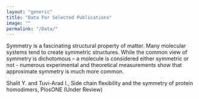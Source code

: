 ```yaml
---
layout: "generic"
title: "Data For Selected Publications"
image: ""
permalink: "/Data/"
---
```


Symmetry is a fascinating structural property of matter. Many molecular systems tend to create symmetric structures. While the common view of symmetry is dichotomous – a molecule is considered either symmetric or not - numerous experimental and theoretical measurements show that approximate symmetry is much more common. 

Shalit Y. and Tuvi-Arad I., Side chain flexibility and the symmetry of protein homodimers, PlosONE (Under Review)

<!--[S2-Appendix](/assets/data/S2-appendix.xlsx)-->
<!--[Symmetry of Protein Homodimers](/assets/data/S2-appendix.xlsx)-->
